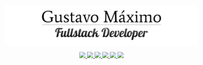 <p align="center">
    <img src="public/banner.png" />
</p>

<p align="center">
    <a href="" alt="LinkedIn">
        <img src="https://img.shields.io/badge/-LinkedIn-blue?logo=Linkedin&logoColor=white" />
    </a>
    <a href="mailto:gfmaximo97@gmail.com" alt="Email">
        <img src="https://img.shields.io/badge/-Email-red?logo=gmail&logoColor=white" />
    </a>
        <a href="https://github.com/GoldenMaximo/" alt="Email">
        <img src="https://img.shields.io/badge/Developer-@3%20Years-yellow?logo=javascript" />
    </a>
    <a href="https://www.codewars.com/users/GoldenMaximo/completed" alt="CodeWars">
        <img src="https://img.shields.io/badge/CodeWars-6%20Kyu-yellow?logo=codewars&logoColor=red" />
    </a>
    <a href="https://goldenmaximo.github.io/curriculum-vitae/" alt="Curriculum-Vitae">
        <img src="https://img.shields.io/badge/-Curriculum--Vitae-orange" />
    </a>
    <a href="https://github.com/GoldenMaximo/" alt="Email">
        <img src="https://img.shields.io/github/followers/GoldenMaximo?label=Follow&style=social" />
    </a>
</p>
